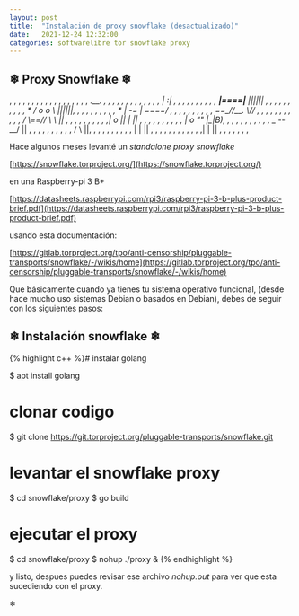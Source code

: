 ```yaml
---
layout: post
title:  "Instalación de proxy snowflake (desactualizado)"
date:   2021-12-24 12:32:00
categories: softwarelibre tor snowflake proxy
---
```

## ❄ Proxy Snowflake ❄

, ,    ,      ,    ,     ,     ,   ,      ,     ,     ,      ,      ,
,       ,     ,    ,       ,   .____. ,   ,     ,      ,       ,      ,
 ,    ,   ,    ,     ,   ,   , |   :|         ,   , ,   ,   ,       ,
   ,        ,    ,     ,     __|====|__ ||||||  ,        ,      ,      ,
 ,   ,    ,   ,     ,    , *  / o  o \  ||||||,   ,  ,        ,    ,
,   ,   ,         ,   ,     * | -=   |  \====/ ,       ,   ,    ,     ,
   ,  ,    ,   ,           ,  ==\__//__. \\//    ,  ,        ,    ,
,   ,  ,    ,    ,    ,  ,   / \\==// \ \ ||  ,   ,      ,          ,
 ,  ,    ,    ,     ,      ,|    o ||  | \||   ,      ,     ,   ,     ,
,      ,    ,    ,      ,   |    o ""  |\_|B),    ,  ,    ,       ,
  ,  ,    ,   ,     ,      , \__  --__/   ||  ,        ,      ,     ,
,  ,   ,       ,     ,   ,  /          \  ||,   ,   ,      ,    ,    ,
 ,      ,   ,     ,        |            | ||      ,  ,   ,    ,   ,
,    ,    ,   ,  ,    ,   ,|            | || ,  ,  ,   ,   ,     ,  ,



Hace algunos meses levanté un *standalone proxy snowflake*

[https://snowflake.torproject.org/](https://snowflake.torproject.org/)

en una Raspberry-pi 3 B+ 

[https://datasheets.raspberrypi.com/rpi3/raspberry-pi-3-b-plus-product-brief.pdf](https://datasheets.raspberrypi.com/rpi3/raspberry-pi-3-b-plus-product-brief.pdf)

usando esta documentación:

[https://gitlab.torproject.org/tpo/anti-censorship/pluggable-transports/snowflake/-/wikis/home](https://gitlab.torproject.org/tpo/anti-censorship/pluggable-transports/snowflake/-/wikis/home)

Que básicamente cuando ya tienes tu sistema operativo funcional, (desde hace mucho uso sistemas Debian o basados en Debian), debes de seguir con los siguientes pasos:

## ❄ Instalación snowflake ❄
 
{% highlight c++ %}# instalar golang
 
 $ apt install golang
 
 # clonar codigo
 
 $ git clone https://git.torproject.org/pluggable-transports/snowflake.git
 
 # levantar el snowflake proxy
 
 $ cd snowflake/proxy
 $ go build 
 
 # ejecutar el proxy
 
 $ cd snowflake/proxy
 $ nohup ./proxy & {% endhighlight %}
   
 y listo, despues puedes revisar ese archivo *nohup.out* para ver que esta sucediendo con el proxy.
 
❄
